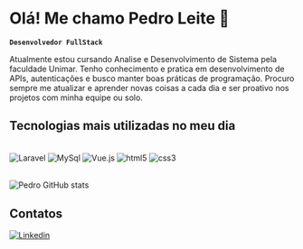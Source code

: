 # Olá! Me chamo Pedro Leite 👋

**` Desenvolvedor FullStack `**

Atualmente estou cursando Analise e Desenvolvimento de Sistema pela faculdade Unimar. Tenho conhecimento e pratica em desenvolvimento de APIs, autenticações e busco manter boas práticas de programação. Procuro sempre me atualizar e aprender novas coisas a cada dia e ser proativo nos projetos com minha equipe ou solo. 


## Tecnologias mais utilizadas no meu dia

<div style="display: inline_block">
    <br/>
    <img alt="Laravel"  src="https://img.shields.io/badge/Laravel-FF2D20?style=for-the-badge&logo=laravel&logoColor=white" align="center" />
    <img alt="MySql"  src="https://img.shields.io/badge/MySQL-00000F?style=for-the-badge&logo=mysql&logoColor=white" align="center" />
    <img alt="Vue.js"  src="https://img.shields.io/badge/Vue.js-35495E?style=for-the-badge&logo=vue.js&logoColor=4FC08D" align="center" />
    <!-- <img alt="JavaScript"  src="https://img.shields.io/badge/JavaScript-F7DF1E?style=for-the-badge&logo=javascript&logoColor=black" align="center" /> -->
    <img alt="html5"  src="https://img.shields.io/badge/HTML5-E34F26?style=for-the-badge&logo=html5&logoColor=white" align="center" />
    <img alt="css3"  src="https://img.shields.io/badge/CSS3-1572B6?style=for-the-badge&logo=css3&logoColor=white" align="center" />
</div>
<br/>

![Pedro GitHub stats](https://github-readme-stats.vercel.app/api?username=Pe-HLeite&show_icons=true&theme=tokyonight)

## Contatos
[![Linkedin](https://img.shields.io/badge/LinkedIn-0077B5?style=for-the-badge&logo=linkedin&logoColor=white)](https://www.linkedin.com/in/pedro-hleite/)

